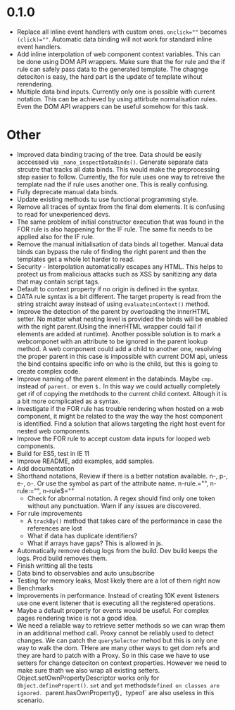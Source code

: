 # 0.1.0
* Replace all inline event handlers with custom ones. `onclick=""` becomes `(click)=""`. Automatic data binding will not work for standard inline event handlers.
* Add inline interpolation of web component context variables. This can be done using DOM API wrappers. Make sure that the for rule and the if rule can safely pass data to the generated template. The chagnge deteciton is easy, the hard part is the update of template wihout rerendering.
* Multiple data bind inputs. Currently only one is possible with current notation. This can be achieved by using attirbute normalisation rules. Even the DOM API wrappers can be useful somehow for this task.

# Other
* Improved data binding tracing of the tree. Data should be easily acccessed via `_nano_inspectDataBinds()`. Generate separate data strcutre that tracks all data binds. This would make the preprocessing step easier to follow. Currently, the for rule uses one way to retreive the template nad the if rule uses another one. This is really confusing. 
* Fully deprecate manual data binds.
* Update existing methods tu use functional programming style.
* Remove all traces of syntax from the final dom elements. It is confusing to read for unexperienced devs.
* The same problem of initial constructor execution that was found in the FOR rule is also happening for the IF rule. The same fix needs to be applied also for the IF rule. 
* Remove the manual initialisation of data binds all together. Manual data binds can bypass the rule of finding the right parent and then the templates get a whole lot harder to read.
* Security - Interpolation automatically escapes any HTML. This helps to protect us from malicious attacks such as XSS by sanitizing any data that may contain script tags. 
* Default to context property if no origin is defined in the syntax.
* DATA rule syntax is a bit different. The target property is read from the string straicht away instead of using `evaluateinContext()` method.
* Improve the detection of the parent by overloading the innerHTML setter. No matter what nesting level is provided the binds will be enabled with the right parent.(Using the innerHTML wrapper could fail if elements are added at runtime). Another possible solution is to mark a webcomponet with an attribute to be ignored in the parent lookup method. A web component could add a child to another one, resolving the proper parent in this case is impossible with current DOM api, unless the bind contains specific info on who is the child, but this is going to create complex code. 
* Improve naming of the parent element in the databinds. Maybe `cmp.` instead of `parent.` or even `$.` In this way we could actually completely get rif of copying the metdhods to the current child context. Altough it is a bit more ocmplicated as a syntax.
* Investigate if the FOR rule has trouble rendering when hosted on a web component, it might be related to the way the way the host component is identified. Find a solution that allows targeting the right host event for nested web components.
* Improve the FOR rule to accept custom data inputs for looped web components.
* Build for ES5, test in IE 11
* Improve README, add examples, add samples.
* Add documentation
* Shorthand notations, Review if there is a better notation available. n-, p-, e-, o-. Or use the symbol as part of the attribute name. n-rule.="", n-rule:="", n-rule$=""
	* Check for abnormal notation. A regex should find only one token without any punctuation. Warn if any issues are discovered.
* For rule improvements
	* A `trackBy()` method that takes care of the performance in case the references are lost
	* What if data has duplicate identifiers?
	* What if arrays have gaps? This is allowed in js.
* Automatically remove debug logs from the build. Dev build keeps the logs. Prod build removes them.
* Finish writting all the tests
* Data bind to observables and auto unsubscribe
* Testing for memory leaks, Most likely there are a lot of them right now
* Benchmarks
* Improvements in performance. Instead of creating 10K event listeners use one event listener that is executing all the registered operations.
* Maybe a default property for events would be useful. For complex pages rendering twice is not a good idea.
* We need a reliable way to retrieve setter methods so we can wrap them in an additional method call. Proxy cannot be reliably used to detect changes. We can patch the `querySelector` mehod but this is only one way to walk the dom. THere are many other ways to get dom refs and they are hard to patch with a Proxy. So in this case we have to use setters for change deteciton on context properties. However we need to make sure thath we also wrap all existing setters. Object.setOwnPropertyDescriptor works only for `Object.definePropert()`. `set` and `get` methods`defined on classes are ignored. `parent.hasOwnProperty()`, `typeof` are also useless in this scenario.